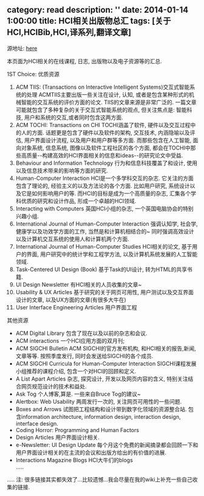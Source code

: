 category: read
description: ''
date: 2014-01-14 1:00:00
title:  HCI相关出版物总汇
tags: [关于HCI,HCIBib,HCI,译系列,翻译文章]
---

源地址: <a href="http://hcibib.org/publications/" target="_blank">here</a>

本页面为HCI相关的在线课程, 日志, 出版物以及电子资源等的汇总.

1ST Choice: 优质资源

<ol>
	<li>ACM TIIS: (Transactions on Interactive Intelligent Systems)交互式智能系统的处理
		ACMTIIS主要出版一些关注在设计, 认知, 或者是包含某种形式的机械智能的交互系统的评价方面的论文. TIIS的文章来源是非常广泛的. 一篇文章可能就包含了多种复杂的关于交互式智能系统的观点, 但关注焦点是: 智能科技, 用户和系统的交互,或者同时包含这两方面.</li>
	<li>ACM TOCHI: Transactions on CHI
		TOCHI涵盖了软件, 硬件以及交互过程中的人的方面. 话题更是包含了硬件以及软件的架构, 交互技术, 内涵隐喻以及评估, 用户界面设计流程, 以及用户和用户群等多方面. 而那些包含在人工智能, 面向对象系统, 信息系统, 图像以及软件工程社区的各个方面, 都会在TOCHI中那些高质量--构建高效的HCI界面相关的信息和ideas--的研究论文中受益.</li>
	<li>Behaviour and Information Technology
		行为和信息科技覆盖了和设计, 使用以及信息技术带来的影响等方面的研究.</li>
	<li>Human-Computer Interaction
		HCI是一个多学科交互的杂志. 它关注的方面包含了理论的, 经验主义的以及方法论的各个方面. 比如用户研究, 系统设计以及它是如何影响用户的等. 而HCI的目标是成为一个高质量的杂志, 汇集各个学科优质的研究和设计作品, 形成一个卓越的HCI领域.</li>
	<li>Interacting with Computers 
		英国HCI小组的杂志, 一个英国电脑协会的特别兴趣小组.</li>
	<li>International Journal of Human-Computer Interaction 
		强调认知学, 社会学, 健康学以及功效学方面的工作, 当然是和计算机相结合的~ 同时强调高效设计以及计算机交互系统的使用人和计算机两个方面.</li>
	<li>International Journal of Human-Computer Studies 
		HCI相关的论文, 基于用户的界面, 用户研究中的统计学和工程学方法, 以及计算机系统发展的人工智能领域.</li>
	<li>Task-Centered UI Design (Book) 
		基于Task的UI设计, 转为HTML的共享书籍.</li>
	<li>UI Design Newsletter
		有HCI相关的人员收集的文章~</li>
	<li>Usability & UX Articles 
		基于研究的关于网页可用性, 用户测试以及交互界面设计的文章, 以及UX方面的文章(有很多大牛在)</li>
	<li>User Interface Engineering Articles
		用户界面工程</li>
</ol>

其他资源
<ul>
	<li>ACM Digital Library 
		包含了现在以及以前的杂志和会议.</li>
	<li>ACM interactions 
		一个HCI应用方面的双月刊;</li>
	<li>ACM SIGCHI Bulletin 
		ACM SIGCHI的官方发布机构, 和HCI相关的报告,新闻,文章等等. 按照季度发行, 同时会发送给SIGCHI的各个成员.</li>
	<li>ACM SIGCHI Curricula for Human-Computer Interaction 
		SIGCHI课程发展小组推荐的课程介绍, 包含一个对HCI的回顾和定义.</li>
	<li>A List Apart Articles 
		杂志, 探究设计, 开发以及网页内容的含义, 特别关注结合网页规范设计的技术和益处.</li>
	<li>Ask Tog 
		个人博客,算是. 一些来自Bruce Tog的建议~</li>
	<li>Alertbox: Web Usability
		两周发行一次的, 关注网页可用性的一些问题.</li>
	<li>Boxes and Arrows 
		试图把工程结构和设计带到数字化领域的资源整合站. 包含information architecture, information design, interaction design, interface design.</li>
	<li>Coding Horror: Programming and Human Factors
		</li>
	<li>Design Articles
		用户界面设计相关.</li>
	<li>e-Newsletter: UI Design Update
		每个月这个免费的新闻摘录都会回顾一下和用户界面设计相关的在主流的会议和出版方给出的有价值的进展.</li>
	<li>Interactions Magazine Blogs 
		HCI大牛们的blogs</li>
		.....
</ul>
.....
注: 很多链接其实都失效了...比较遗憾...我会尽量在我的wiki上补充一些自己收集的链接.

